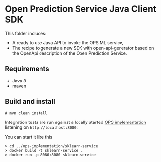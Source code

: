 # Open Prediction Service Java Client SDK

This folder includes:

- A ready to use Java API to invoke the OPS ML service,
- The recipe to generate a new SDK with open-api-generator based on the OpenApi description of the Open Prediction Service.

## Requirements

- Java 8
- maven

## Build and install

`# mvn clean install`

Integration tests are run against a locally started [OPS implementation](../ops-implementation/sklearn-service) listening on `http://localhost:8080`:

You can start it like this

```
> cd ../ops-implementation/sklearn-service
> docker build -t sklearn-service .
> docker run -p 8080:8080 sklearn-service
```
